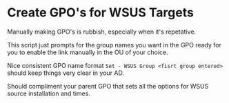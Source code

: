 # Create GPO's for WSUS Targets

Manually making GPO's is rubbish, especially when it's repetative.

This script just prompts for the group names you want in the GPO ready for you to enable the link manually in the OU of your choice.

Nice consistent GPO name format `Set - WSUS Group <fisrt group entered>` should keep things very clear in your AD. 

Should compliment your parent GPO that sets all the options for WSUS source installation and times.
